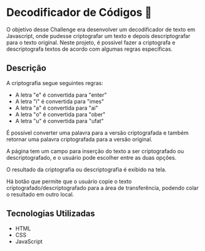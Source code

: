 # Decodificador de Códigos 🔐 

O objetivo desse Challenge era desenvolver um decodificador de texto em Javascript, onde pudesse criptografar um texto e depois descriptografar para o texto original. Neste projeto, é possivel fazer a criptografa e descriptografa textos de acordo com algumas regras específicas.

## Descrição

A criptografia segue seguintes regras:

* A letra "e" é convertida para "enter"
* A letra "i" é convertida para "imes"
* A letra "a" é convertida para "ai"
* A letra "o" é convertida para "ober"
* A letra "u" é convertida para "ufat"

É possível converter uma palavra para a versão criptografada e também retornar uma palavra criptografada para a versão original.

A página tem um campo para inserção do texto a ser criptografado ou descriptografado, e o usuário pode escolher entre as duas opções.

O resultado da criptografia ou descriptografia é exibido na tela.

Há botão que permite que o usuário copie o texto criptografado/descriptografado para a área de transferência, podendo colar o resultado em outro local.

## Tecnologias Utilizadas

* HTML
* CSS
* JavaScript



